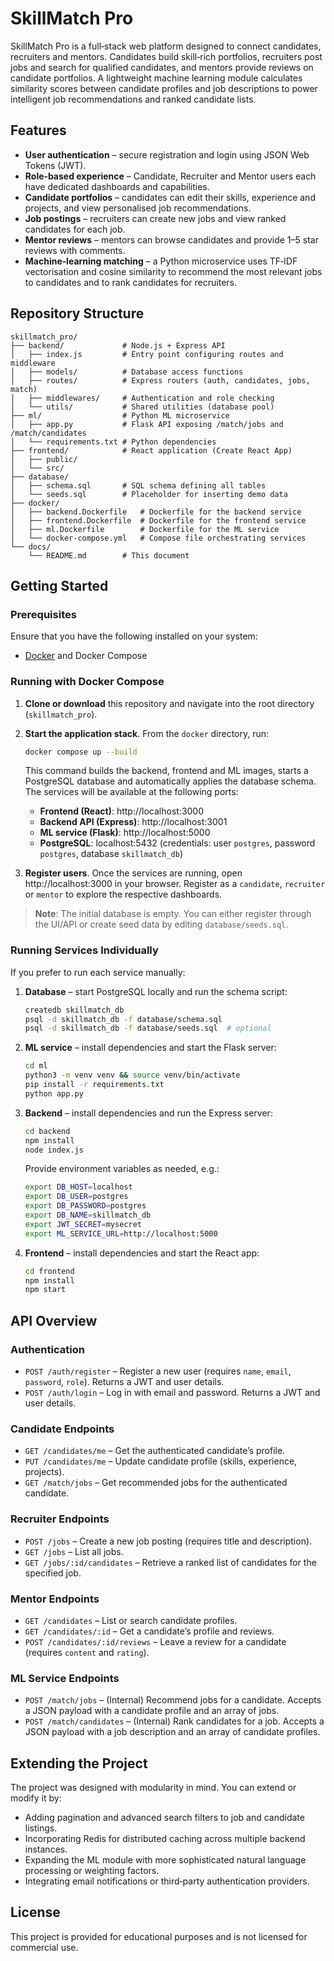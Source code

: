 # SkillMatch Pro

SkillMatch Pro is a full‑stack web platform designed to connect candidates, recruiters and mentors. Candidates build skill‑rich portfolios, recruiters post jobs and search for qualified candidates, and mentors provide reviews on candidate portfolios. A lightweight machine learning module calculates similarity scores between candidate profiles and job descriptions to power intelligent job recommendations and ranked candidate lists.

## Features

- **User authentication** – secure registration and login using JSON Web Tokens (JWT).
- **Role‑based experience** – Candidate, Recruiter and Mentor users each have dedicated dashboards and capabilities.
- **Candidate portfolios** – candidates can edit their skills, experience and projects, and view personalised job recommendations.
- **Job postings** – recruiters can create new jobs and view ranked candidates for each job.
- **Mentor reviews** – mentors can browse candidates and provide 1–5 star reviews with comments.
- **Machine‑learning matching** – a Python microservice uses TF‑IDF vectorisation and cosine similarity to recommend the most relevant jobs to candidates and to rank candidates for recruiters.

## Repository Structure

```
skillmatch_pro/
├── backend/             # Node.js + Express API
│   ├── index.js         # Entry point configuring routes and middleware
│   ├── models/          # Database access functions
│   ├── routes/          # Express routers (auth, candidates, jobs, match)
│   ├── middlewares/     # Authentication and role checking
│   └── utils/           # Shared utilities (database pool)
├── ml/                  # Python ML microservice
│   ├── app.py           # Flask API exposing /match/jobs and /match/candidates
│   └── requirements.txt # Python dependencies
├── frontend/            # React application (Create React App)
│   ├── public/
│   └── src/
├── database/
│   ├── schema.sql       # SQL schema defining all tables
│   └── seeds.sql        # Placeholder for inserting demo data
├── docker/
│   ├── backend.Dockerfile   # Dockerfile for the backend service
│   ├── frontend.Dockerfile  # Dockerfile for the frontend service
│   ├── ml.Dockerfile        # Dockerfile for the ML service
│   └── docker-compose.yml   # Compose file orchestrating services
└── docs/
    └── README.md        # This document
```

## Getting Started

### Prerequisites

Ensure that you have the following installed on your system:

- [Docker](https://www.docker.com/products/docker-desktop) and Docker Compose

### Running with Docker Compose

1. **Clone or download** this repository and navigate into the root directory (`skillmatch_pro`).

2. **Start the application stack**. From the `docker` directory, run:

   ```bash
   docker compose up --build
   ```

   This command builds the backend, frontend and ML images, starts a PostgreSQL database and automatically applies the database schema. The services will be available at the following ports:

   - **Frontend (React)**: http://localhost:3000
   - **Backend API (Express)**: http://localhost:3001
   - **ML service (Flask)**: http://localhost:5000
   - **PostgreSQL**: localhost:5432 (credentials: user `postgres`, password `postgres`, database `skillmatch_db`)

3. **Register users**. Once the services are running, open http://localhost:3000 in your browser. Register as a `candidate`, `recruiter` or `mentor` to explore the respective dashboards.

> **Note**: The initial database is empty. You can either register through the UI/API or create seed data by editing `database/seeds.sql`.

### Running Services Individually

If you prefer to run each service manually:

1. **Database** – start PostgreSQL locally and run the schema script:

   ```bash
   createdb skillmatch_db
   psql -d skillmatch_db -f database/schema.sql
   psql -d skillmatch_db -f database/seeds.sql  # optional
   ```

2. **ML service** – install dependencies and start the Flask server:

   ```bash
   cd ml
   python3 -m venv venv && source venv/bin/activate
   pip install -r requirements.txt
   python app.py
   ```

3. **Backend** – install dependencies and run the Express server:

   ```bash
   cd backend
   npm install
   node index.js
   ```

   Provide environment variables as needed, e.g.:

   ```bash
   export DB_HOST=localhost
   export DB_USER=postgres
   export DB_PASSWORD=postgres
   export DB_NAME=skillmatch_db
   export JWT_SECRET=mysecret
   export ML_SERVICE_URL=http://localhost:5000
   ```

4. **Frontend** – install dependencies and start the React app:

   ```bash
   cd frontend
   npm install
   npm start
   ```

## API Overview

### Authentication

- `POST /auth/register` – Register a new user (requires `name`, `email`, `password`, `role`). Returns a JWT and user details.
- `POST /auth/login` – Log in with email and password. Returns a JWT and user details.

### Candidate Endpoints

- `GET /candidates/me` – Get the authenticated candidate’s profile.
- `PUT /candidates/me` – Update candidate profile (skills, experience, projects).
- `GET /match/jobs` – Get recommended jobs for the authenticated candidate.

### Recruiter Endpoints

- `POST /jobs` – Create a new job posting (requires title and description).
- `GET /jobs` – List all jobs.
- `GET /jobs/:id/candidates` – Retrieve a ranked list of candidates for the specified job.

### Mentor Endpoints

- `GET /candidates` – List or search candidate profiles.
- `GET /candidates/:id` – Get a candidate’s profile and reviews.
- `POST /candidates/:id/reviews` – Leave a review for a candidate (requires `content` and `rating`).

### ML Service Endpoints

- `POST /match/jobs` – (Internal) Recommend jobs for a candidate. Accepts a JSON payload with a candidate profile and an array of jobs.
- `POST /match/candidates` – (Internal) Rank candidates for a job. Accepts a JSON payload with a job description and an array of candidate profiles.

## Extending the Project

The project was designed with modularity in mind. You can extend or modify it by:

- Adding pagination and advanced search filters to job and candidate listings.
- Incorporating Redis for distributed caching across multiple backend instances.
- Expanding the ML module with more sophisticated natural language processing or weighting factors.
- Integrating email notifications or third‑party authentication providers.

## License

This project is provided for educational purposes and is not licensed for commercial use.